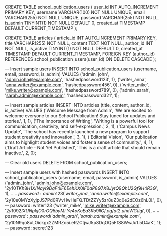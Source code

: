 CREATE TABLE school_publication_users (
    user_id INT AUTO_INCREMENT PRIMARY KEY,
    username VARCHAR(100) NOT NULL UNIQUE,
    email VARCHAR(255) NOT NULL UNIQUE,
    password VARCHAR(255) NOT NULL,
    is_admin TINYINT(1) NOT NULL DEFAULT 0,
    created_at TIMESTAMP DEFAULT CURRENT_TIMESTAMP
);

CREATE TABLE articles (
    article_id INT AUTO_INCREMENT PRIMARY KEY,
    title VARCHAR(255) NOT NULL,
    content TEXT NOT NULL,
    author_id INT NOT NULL,
    is_active TINYINT(1) NOT NULL DEFAULT 0,
    created_at TIMESTAMP DEFAULT CURRENT_TIMESTAMP,
    FOREIGN KEY (author_id) REFERENCES school_publication_users(user_id) ON DELETE CASCADE
);



-- Insert sample users
INSERT INTO school_publication_users (username, email, password, is_admin)
VALUES
('admin_john', 'admin.john@example.com', 'hashedpassword123', 1),
('writer_anna', 'anna.writer@example.com', 'hashedpassword456', 0),
('writer_mike', 'mike.writer@example.com', 'hashedpassword789', 0),
('admin_sarah', 'sarah.admin@example.com', 'hashedpassword321', 1);

-- Insert sample articles
INSERT INTO articles (title, content, author_id, is_active)
VALUES
('Welcome Message from Admin', 'We are excited to welcome everyone to our School Publication! Stay tuned for updates and stories.', 1, 1),
('The Importance of Writing', 'Writing is a powerful tool for communication, creativity, and self-expression.', 2, 1),
('Campus News Update', 'The school has recently launched a new program to support student creativity and innovation.', 3, 1),
('Editorial Vision', 'Our publication aims to highlight student voices and foster a sense of community.', 4, 1),
('Draft Article - Not Yet Published', 'This is a draft article that should remain inactive.', 2, 0);


-- Clear old users
DELETE FROM school_publication_users;

-- Insert sample users with hashed passwords
INSERT INTO school_publication_users (username, email, password, is_admin)
VALUES
('admin_john', 'admin.john@example.com', '$2y$10$TKh8H1X/NayI9DqF4lF6EehKX0lF0aP8G7X8JytQ9QhU2Gf9H4R3G', 1), -- password: admin123
('writer_anna', 'anna.writer@example.com', '$2y$10$e0MYzXyjpJS7Pd0RVvHwHeFQ.TDtZZYy5zr8uZ3q0e2dEOz6hL0i.', 0), -- password: writer123
('writer_mike', 'mike.writer@example.com', '$2y$10$92IXUNpkjO0rOQ5byMi.Ye4oKoEa3Ro9llC/.og/at2.uheWG/igi', 0), -- password: password
('admin_sarah', 'sarah.admin@example.com', '$2y$10$N9qo8uLOickgx2ZMRZo5i.eRZCtjwJ5p8DqOQ5FfS8WwJu1.5D4aK', 1); -- password: secret123

